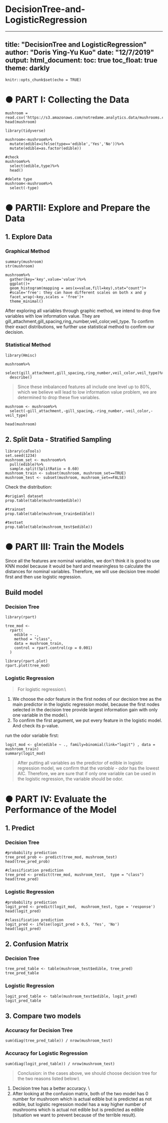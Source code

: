 # DecisionTree-and-LogisticRegression
---
title: "DecisionTree and LogisticRegression"
author: "Doris Ying-Yu Kuo"
date: "12/7/2019"
output:
  html_document:
    toc: true
    toc_float: true
    theme: darkly
---

```{r setup, include=FALSE}
knitr::opts_chunk$set(echo = TRUE)
```

# ● PART I: Collecting the Data

```{r}
mushroom = read.csv('https://s3.amazonaws.com/notredame.analytics.data/mushrooms.csv')
head(mushroom)
```
```{r, message=FALSE}
library(tidyverse)
```


```{r}
mushroom<-mushroom%>%
  mutate(edible=ifelse(type=='edible','Yes','No'))%>%
  mutate(edible=as.factor(edible))

#check
mushroom%>%
  select(edible,type)%>%
  head()

#delete type
mushroom<-mushroom%>%
  select(-type)
```

# ● PARTII: Explore and Prepare the Data 

## 1. Explore Data 

### Graphical Method 

```{r,fig.width=10, fig.height=8}
summary(mushroom)
str(mushroom)

mushroom%>%
  gather(key='key',value='value')%>%
  ggplot()+
  geom_histogram(mapping = aes(x=value,fill=key),stat="count")+
  #scale='free': they can have different scales on both x and y
  facet_wrap(~key,scales = 'free')+
  theme_minimal()
```

After exploring all variables through graphic method, we intend to drop five variables with low information value. They are gill_attachment,gill_spacing,ring_number,veil_color,veil_type. To confirm their exact distributions, we further use statistical method to confirm our decision. 

### Statistical Method 
```{r,message=FALSE}
library(Hmisc)
```

```{r}
mushroom%>%
  select(gill_attachment,gill_spacing,ring_number,veil_color,veil_type)%>%
  describe()
```

> Since these imbalanced features all include one level up to 80%, which we believe will lead to low information value problem, we are determined to drop these five variables.

```{r}
mushroom <- mushroom%>%
  select(-gill_attachment,-gill_spacing,-ring_number,-veil_color,-veil_type)

head(mushroom)
```

## 2. Split Data - Stratified Sampling
```{r}
library(caTools)
set.seed(1234)
mushroom_set <- mushroom%>%
  pull(edible)%>%
  sample.split(SplitRatio = 0.60)
mushroom_train <- subset(mushroom, mushroom_set==TRUE)
mushroom_test <- subset(mushroom, mushroom_set==FALSE)
```

Check the distribution:
```{r}
#origianl dataset
prop.table(table(mushroom$edible))

#trainset
prop.table(table(mushroom_train$edible))

#testset
prop.table(table(mushroom_test$edible))
```

# ● PART III: Train the Models 
Since all the features are nominal variables, we don't think it is good to use KNN model because it would be hard and meaningless to calculate the distances for nominal variables. Therefore, we will use decision tree model first and then use logistic regression.

## Build model

### Decision Tree
```{r}
library(rpart)

tree_mod <-
  rpart(
    edible ~ .,
    method = "class",
    data = mushroom_train,
    control = rpart.control(cp = 0.001)
  )

library(rpart.plot)
rpart.plot(tree_mod)
```

### Logistic Regression

>For logistic regression:\
1. We choose the *odor* feature in the first nodes of our decision tree as the main predictor in the logistic regression model, because the first nodes selected in the decision tree provide largest information gain with only one variable in the model.\
2. To confirm the first argument, we put every feature in the logistic model. And check its p-value.


run the odor variable first:
```{r}
logit_mod <- glm(edible ~ ., family=binomial(link="logit") , data = mushroom_train)
summary(logit_mod)
```



> After putting all variables as the predictor of edible in logistic regression model, we confirm that the *variable - odor* has the lowest AIC. Therefore, we are sure that if only one variable can be used in the logistic regression, the variable should be odor.

# ● PART IV: Evaluate the Performance of the Model

## 1. Predict 

### Decision Tree
```{r}
#probability prediction
tree_pred_prob <- predict(tree_mod, mushroom_test)
head(tree_pred_prob)

#classification prediction
tree_pred <- predict(tree_mod, mushroom_test,  type = "class")
head(tree_pred)
```

### Logistic Regression
```{r}
#probability prediction
logit_pred <- predict(logit_mod,  mushroom_test, type = 'response')
head(logit_pred)

#classification prediction
logit_pred <- ifelse(logit_pred > 0.5, 'Yes', 'No')
head(logit_pred)
```


## 2. Confusion Matrix

### Decision Tree
```{r}
tree_pred_table <- table(mushroom_test$edible, tree_pred)
tree_pred_table
```

### Logistic Regression
```{r}
logit_pred_table <- table(mushroom_test$edible, logit_pred)
logit_pred_table
```

## 3. Compare two models

### Accuracy for Decision Tree
```{r}
sum(diag(tree_pred_table)) / nrow(mushroom_test)
```

### Accuracy for Logistic Regression
```{r}
sum(diag(logit_pred_table)) / nrow(mushroom_test)
```


> Conclusion: in the cases above, we should choose decision tree for the two reasons listed below:\
1. Decision tree has a better accuracy. \
2. After looking at the confusion matrix, both of the two model has 0 number for mushroom which is actual edible but is predicted as not edible, but logistic regression model has a way higher number of mushrooms which is actual not edible but is predicted as edible (situation we want to prevent because of the terrible result).

